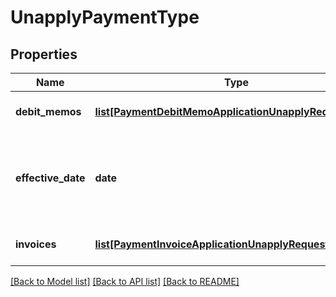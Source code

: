 # UnapplyPaymentType

## Properties
Name | Type | Description | Notes
------------ | ------------- | ------------- | -------------
**debit_memos** | [**list[PaymentDebitMemoApplicationUnapplyRequestType]**](PaymentDebitMemoApplicationUnapplyRequestType.md) | Container for debit memos.  | [optional] 
**effective_date** | **date** | The date when the payment is unapplied, in &#x60;yyyy-mm-dd&#x60; format.  | [optional] 
**invoices** | [**list[PaymentInvoiceApplicationUnapplyRequestType]**](PaymentInvoiceApplicationUnapplyRequestType.md) | Container for invoices.  | [optional] 

[[Back to Model list]](../README.md#documentation-for-models) [[Back to API list]](../README.md#documentation-for-api-endpoints) [[Back to README]](../README.md)

